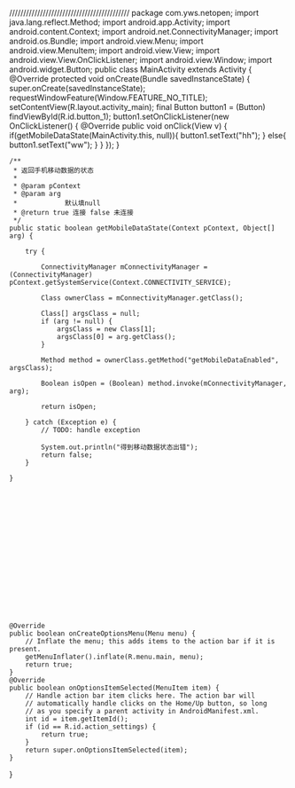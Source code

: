 ///////////////////////////////////////////
package com.yws.netopen;
import java.lang.reflect.Method;
import android.app.Activity;
import android.content.Context;
import android.net.ConnectivityManager;
import android.os.Bundle;
import android.view.Menu;
import android.view.MenuItem;
import android.view.View;
import android.view.View.OnClickListener;
import android.view.Window;
import android.widget.Button;
public class MainActivity extends Activity {
    @Override
    protected void onCreate(Bundle savedInstanceState) {
        super.onCreate(savedInstanceState);
		requestWindowFeature(Window.FEATURE_NO_TITLE);
        setContentView(R.layout.activity_main);
		final Button button1 = (Button) findViewById(R.id.button_1);
		button1.setOnClickListener(new OnClickListener() {
			@Override
			public void onClick(View v) {
				if(getMobileDataState(MainActivity.this, null)){
					button1.setText("hh");
				}
				else{
					button1.setText("ww");
				}
			}
		});
	}
    
    
    /** 
     * 返回手机移动数据的状态 
     * 
     * @param pContext 
     * @param arg 
     *            默认填null 
     * @return true 连接 false 未连接 
     */  
    public static boolean getMobileDataState(Context pContext, Object[] arg) {  
      
        try {  
      
            ConnectivityManager mConnectivityManager = (ConnectivityManager) pContext.getSystemService(Context.CONNECTIVITY_SERVICE);  
      
            Class ownerClass = mConnectivityManager.getClass();  
      
            Class[] argsClass = null;  
            if (arg != null) {  
                argsClass = new Class[1];  
                argsClass[0] = arg.getClass();  
            }  
      
            Method method = ownerClass.getMethod("getMobileDataEnabled", argsClass);  
      
            Boolean isOpen = (Boolean) method.invoke(mConnectivityManager, arg);  
      
            return isOpen;  
      
        } catch (Exception e) {  
            // TODO: handle exception  
      
            System.out.println("得到移动数据状态出错");  
            return false;  
        }  
      
    }
    
    
    
    
    
    
    
    
    
    
    
    
    
    
    
    
    
    
    @Override
    public boolean onCreateOptionsMenu(Menu menu) {
        // Inflate the menu; this adds items to the action bar if it is present.
        getMenuInflater().inflate(R.menu.main, menu);
        return true;
    }
    @Override
    public boolean onOptionsItemSelected(MenuItem item) {
        // Handle action bar item clicks here. The action bar will
        // automatically handle clicks on the Home/Up button, so long
        // as you specify a parent activity in AndroidManifest.xml.
        int id = item.getItemId();
        if (id == R.id.action_settings) {
            return true;
        }
        return super.onOptionsItemSelected(item);
    }
}

